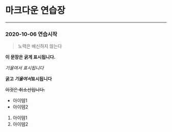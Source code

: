 # 마크다운 연습장
---
### 2020-10-06 연습시작

> 노력은 배신하지 않는다

**이 문장은 굵게 표시됩니다.**

*기울여서 표시됩니다*

**굵고 *기울여서*표시됩니다**

~~이것은 취소선입니다.~~

* 아이템1
* 아이템2

1. 아이템1
2. 아이템2
